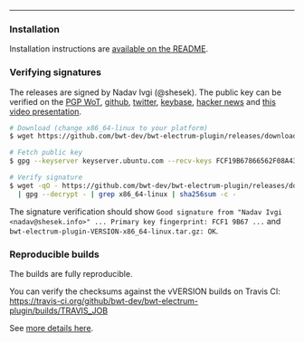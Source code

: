 
------------

### Installation

Installation instructions are [available on the README](https://github.com/bwt-dev/bwt-electrum-plugin#installation).

### Verifying signatures

The releases are signed by Nadav Ivgi (@shesek). The public key can be verified on the [PGP WoT](http://keys.gnupg.net/pks/lookup?op=vindex&fingerprint=on&search=0x81F6104CD0F150FC), [github](https://api.github.com/users/shesek/gpg_keys), [twitter](https://twitter.com/shesek), [keybase](https://keybase.io/nadav), [hacker news](https://news.ycombinator.com/user?id=nadaviv) and [this video presentation](https://youtu.be/SXJaN2T3M10?t=4).

```bash
# Download (change x86_64-linux to your platform)
$ wget https://github.com/bwt-dev/bwt-electrum-plugin/releases/download/vVERSION/bwt-electrum-plugin-VERSION-x86_64-linux.tar.gz

# Fetch public key
$ gpg --keyserver keyserver.ubuntu.com --recv-keys FCF19B67866562F08A43AAD681F6104CD0F150FC

# Verify signature
$ wget -qO - https://github.com/bwt-dev/bwt-electrum-plugin/releases/download/vVERSION/SHA256SUMS.asc \
  | gpg --decrypt - | grep x86_64-linux | sha256sum -c -
```

The signature verification should show `Good signature from "Nadav Ivgi <nadav@shesek.info>" ... Primary key fingerprint: FCF1 9B67 ...` and `bwt-electrum-plugin-VERSION-x86_64-linux.tar.gz: OK`.

### Reproducible builds

The builds are fully reproducible.

You can verify the checksums against the vVERSION builds on Travis CI: https://travis-ci.org/github/bwt-dev/bwt-electrum-plugin/builds/TRAVIS_JOB

See [more details here](https://github.com/bwt-dev/bwt-electrum-plugin#reproducible-builds).
